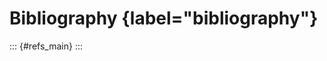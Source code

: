# Bibliography {label="bibliography"}

<!--
## Sources

::: {#refs_sources}
:::

```{=latex}
\clearpage
```
-->

<!--## Literature-->

::: {#refs_main}
:::
